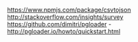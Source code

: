 https://www.npmjs.com/package/csvtojson
http://stackoverflow.com/insights/survey
https://github.com/dimitri/pgloader - http://pgloader.io/howto/quickstart.html